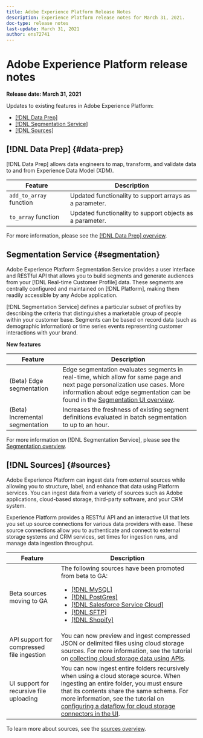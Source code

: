 ```yaml
---
title: Adobe Experience Platform Release Notes
description: Experience Platform release notes for March 31, 2021.
doc-type: release notes
last-update: March 31, 2021
author: ens72741
---
```


# Adobe Experience Platform release notes 

**Release date: March 31, 2021**

Updates to existing features in Adobe Experience Platform:

- [[!DNL Data Prep]](#data-prep)
- [[!DNL Segmentation Service]](#segmentation)
- [[!DNL Sources]](#sources)

## [!DNL Data Prep] {#data-prep}

[!DNL Data Prep] allows data engineers to map, transform, and validate data to and from Experience Data Model (XDM).

| Feature | Description |
| ------- | ----------- |
| `add_to_array` function | Updated functionality to support arrays as a parameter. |
| `to_array` function | Updated functionality to support objects as a parameter. |

For more information, please see the [[!DNL Data Prep] overview](../../data-prep/home.md).

## Segmentation Service {#segmentation}

Adobe Experience Platform Segmentation Service provides a user interface and RESTful API that allows you to build segments and generate audiences from your [!DNL Real-time Customer Profile] data. These segments are centrally configured and maintained on [!DNL Platform], making them readily accessible by any Adobe application.

[!DNL Segmentation Service] defines a particular subset of profiles by describing the criteria that distinguishes a marketable group of people within your customer base. Segments can be based on record data (such as demographic information) or time series events representing customer interactions with your brand.

**New features**

| Feature | Description |
| ------- | ----------- |
| (Beta) Edge segmentation | Edge segmentation evaluates segments in real-time, which allow for same page and next page personalization use cases. More information about edge segmentation can be found in the [Segmentation UI overview](../../segmentation/ui/overview.md).  |
| (Beta) Incremental segmentation | Increases the freshness of existing segment definitions evaluated in batch segmentation to up to an hour. |

For more information on [!DNL Segmentation Service], please see the [Segmentation overview](../../segmentation/home.md).

## [!DNL Sources] {#sources}

Adobe Experience Platform can ingest data from external sources while allowing you to structure, label, and enhance that data using Platform services. You can ingest data from a variety of sources such as Adobe applications, cloud-based storage, third-party software, and your CRM system.

Experience Platform provides a RESTful API and an interactive UI that lets you set up source connections for various data providers with ease. These source connections allow you to authenticate and connect to external storage systems and CRM services, set times for ingestion runs, and manage data ingestion throughput.

| Feature | Description |
| ------- | ----------- |
| Beta sources moving to GA | The following sources have been promoted from beta to GA: <ul><li>[[!DNL MySQL]](../../sources/connectors/databases/mysql.md)</li><li>[[!DNL PostGres]](../../sources/connectors/databases/postgres.md)</li><li>[[!DNL Salesforce Service Cloud]](../../sources/connectors/customer-success/salesforce-service-cloud.md)</li><li>[[!DNL SFTP]](../../sources/connectors/cloud-storage/sftp.md)</li><li>[[!DNL Shopify]](../../sources/connectors/ecommerce/shopify.md)</li></ul> |
| API support for compressed file ingestion | You can now preview and ingest compressed JSON or delimited files using cloud storage sources. For more information, see the tutorial on [collecting cloud storage data using APIs](../../sources/tutorials/api/collect/cloud-storage.md). |
| UI support for recursive file uploading | You can now ingest entire folders recursively when using a cloud storage source. When ingesting an entire folder, you must ensure that its contents share the same schema. For more information, see the tutorial on [configuring a dataflow for cloud storage connectors in the UI](../../sources/tutorials/ui/dataflow/batch/cloud-storage.md). |

To learn more about sources, see the [sources overview](../../sources/home.md).
